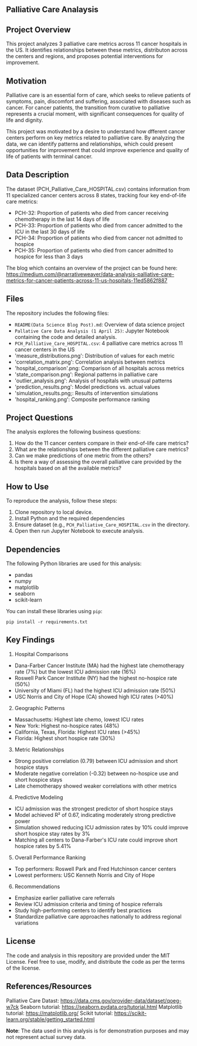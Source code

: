 ## Palliative Care Analaysis

## Project Overview
 This project analyzes 3 palliative care metrics across 11 cancer hospitals in the US. It identifies relationships between these metrics, distributon across the centers and regions, and proposes potential interventions for improvement.
 
## Motivation
Palliative care is an essential form of care, which seeks to relieve patients of symptoms, pain, discomfort and suffering, associated with diseases such as cancer. For cancer patients, the transition from curative to palliative represents a crucial moment, with significant consequences for quality of life and dignity.

This project was motivated by a desire to understand how dfferent cancer centers perform on key metrics related to palliative care. By analyzing the data, we can identify patterns and relationships, which could present opportunities for improvement that could improve experience and quality of life of patients with terminal cancer.

## Data Description

The dataset (PCH_Palliative_Care_HOSPITAL.csv) contains information from 11 specialized cancer centers across 8 states, tracking four key end-of-life care metrics:

- PCH-32: Proportion of patients who died from cancer receiving chemotherapy in the last 14 days of life 
- PCH-33: Proportion of patients who died from cancer admitted to the ICU in the last 30 days of life 
- PCH-34: Proportion of patients who died from cancer not admitted to hospice 
- PCH-35: Proportion of patients who died from cancer admitted to hospice for less than 3 days 


The blog which contains an overview of the project can be found here: https://medium.com/@narrativeweaver/data-analysis-palliative-care-metrics-for-cancer-patients-across-11-us-hospitals-11ed5862f887

## Files

The repository includes the following files:
- `README(Data Science Blog Post).md`: Overview of data science project
- `Pallative Care Data Analysis (1 April 25)`: Jupyter Notebook containing the code and detailed analysis.
- `PCH_Palliative_Care_HOSPITAL.csv`: 4 palliative care metrics across 11 cancer centers in the US
- 'measure_distributions.png': Distribution of values for each metric
- 'correlation_matrix.png': Correlation analysis between metrics
- 'hospital_comparison'.png: Comparison of all hospitals across metrics
- 'state_comparison.png': Regional patterns in palliative care
- 'outlier_analysis.png': Analysis of hospitals with unusual patterns
- 'prediction_results.png': Model predictions vs. actual values
- 'simulation_results.png;: Results of intervention simulations
- 'hospital_ranking.png': Composite performance ranking

## Project Questions

The analysis explores the following business questions:

1. How do the 11 cancer centers compare in their end-of-life care metrics?
2. What are the relationships between the different palliative care metrics?
3. Can we make predictions of one metric from the others?
4. Is there a way of assessing the overall palliative care provided by the hospitals based on all the available metrics?

## How to Use

To reproduce the analysis, follow these steps:

1. Clone repository to local device.
2. Install Python and the required dependencies
3. Ensure dataset (e.g., `PCH_Palliative_Care_HOSPITAL.csv` in the directory.
5. Open then run Jupyter Notebook to execute analysis.

## Dependencies

The following Python libraries are used for this analysis:

- pandas
- numpy
- matplotlib
- seaborn
- scikit-learn

You can install these libraries using `pip`:

```
pip install -r requirements.txt
```

## Key Findings

1. Hospital Comparisons
- Dana-Farber Cancer Institute (MA) had the highest late chemotherapy rate (7%) but the lowest ICU admission rate (16%)
- Roswell Park Cancer Institute (NY) had the highest no-hospice rate (50%)
- University of Miami (FL) had the highest ICU admission rate (50%)
- USC Norris and City of Hope (CA) showed high ICU rates (>40%)

2. Geographic Patterns
- Massachusetts: Highest late chemo, lowest ICU rates
- New York: Highest no-hospice rates (48%)
- California, Texas, Florida: Highest ICU rates (>45%)
- Florida: Highest short hospice rate (30%)

3. Metric Relationships
- Strong positive correlation (0.79) between ICU admission and short hospice stays
- Moderate negative correlation (-0.32) between no-hospice use and short hospice stays
- Late chemotherapy showed weaker correlations with other metrics

4. Predictive Modeling
- ICU admission was the strongest predictor of short hospice stays
- Model achieved R² of 0.67, indicating moderately strong predictive power
- Simulation showed reducing ICU admission rates by 10% could improve short hospice stay rates by 3%
- Matching all centers to Dana-Farber's ICU rate could improve short hospice rates by 5.41%

5. Overall Performance Ranking
- Top performers: Roswell Park and Fred Hutchinson cancer centers
- Lowest performers: USC Kenneth Norris and City of Hope

6. Recommendations
- Emphasize earlier palliative care referrals
- Review ICU admission criteria and timing of hospice referrals
- Study high-performing centers to identify best practices
- Standardize palliative care approaches nationally to address regional variations



## License

The code and analysis in this repository are provided under the MIT License. Feel free to use, modify, and distribute the code as per the terms of the license.

## References/Resources
Palliative Care Datast: https://data.cms.gov/provider-data/dataset/qoeg-w7ck
Seaborn tutorial: https://seaborn.pydata.org/tutorial.html
Matplotlib tutorial: https://matplotlib.org/
Scikit tutorial: https://scikit-learn.org/stable/getting_started.html


**Note**: The data used in this analysis is for demonstration purposes and may not represent actual survey data.
